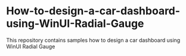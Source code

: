 # How-to-design-a-car-dashboard-using-WinUI-Radial-Gauge
This repository contains samples how to design a car dashboard using WinUI Radial Gauge
